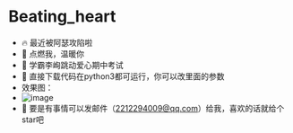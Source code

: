 # Beating_heart
- 🔥 最近被阿瑟攻陷啦
- 👀 点燃我，温暖你
- 🎈 学霸李峋跳动爱心期中考试
- 🍟 直接下载代码在python3都可运行，你可以改里面的参数
- 效果图：
- ![image](https://user-images.githubusercontent.com/111479382/200601611-258f415d-5979-448f-87f6-15c9221d0a5e.png)
- 🍕 要是有事情可以发邮件（2212294009@qq.com）给我，喜欢的话就给个star吧

